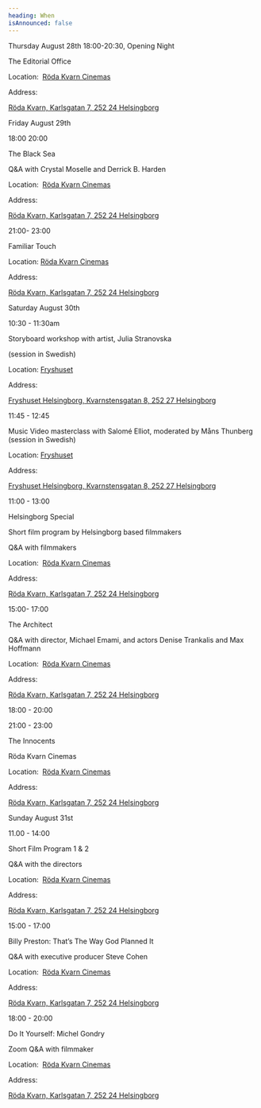 ```yaml
---
heading: When
isAnnounced: false
---
```

Thursday August 28th 18:00-20:30, Opening Night

The Editorial Office 

Location:  [Röda Kvarn Cinemas](https://www.biorodakvarn.se/)

Address: 

[Röda Kvarn, Karlsgatan 7, 252 24 Helsingborg](https://share.google/01wnhQl2tUWUOeZ1Y)



Friday August 29th 



18:00 20:00 

The Black Sea 

Q&A with Crystal Moselle and Derrick B. Harden

Location:  [Röda Kvarn Cinemas](https://www.biorodakvarn.se/)

Address: 

[Röda Kvarn, Karlsgatan 7, 252 24 Helsingborg](https://share.google/01wnhQl2tUWUOeZ1Y)



21:00- 23:00

Familiar Touch

Location: [Röda Kvarn Cinemas](https://www.biorodakvarn.se/)

Address: 

[Röda Kvarn, Karlsgatan 7, 252 24 Helsingborg](https://share.google/01wnhQl2tUWUOeZ1Y)



Saturday August 30th



10:30 - 11:30am

Storyboard workshop with artist, Julia Stranovska 

(session in Swedish)

Location: [Fryshuset](https://fryshuset.se/plats/helsingborg)

Address: 

[Fryshuset Helsingborg, Kvarnstensgatan 8, 252 27 Helsingborg](https://share.google/JeBv6qHW0fIsFDNmD)



11:45 - 12:45 

Music Video masterclass with Salomé Elliot, moderated by Måns Thunberg\
(session in Swedish)

Location: [Fryshuset](https://fryshuset.se/plats/helsingborg)

Address: 

[Fryshuset Helsingborg, Kvarnstensgatan 8, 252 27 Helsingborg](https://share.google/JeBv6qHW0fIsFDNmD)



11:00 - 13:00

Helsingborg Special

Short film program by Helsingborg based filmmakers

Q&A with filmmakers 

Location:  [Röda Kvarn Cinemas](https://www.biorodakvarn.se/)

Address: 

[Röda Kvarn, Karlsgatan 7, 252 24 Helsingborg](https://share.google/01wnhQl2tUWUOeZ1Y)



15:00- 17:00 

The Architect

Q&A with director, Michael Emami, and actors Denise Trankalis and Max Hoffmann

Location:  [Röda Kvarn Cinemas](https://www.biorodakvarn.se/)

Address: 

[Röda Kvarn, Karlsgatan 7, 252 24 Helsingborg](https://share.google/01wnhQl2tUWUOeZ1Y)



18:00 - 20:00 



21:00 - 23:00 

The Innocents 

Röda Kvarn Cinemas

Location:  [Röda Kvarn Cinemas](https://www.biorodakvarn.se/)

Address: 

[Röda Kvarn, Karlsgatan 7, 252 24 Helsingborg](https://share.google/01wnhQl2tUWUOeZ1Y)



Sunday August 31st

11.00 - 14:00

Short Film Program 1 & 2

Q&A with the directors 

Location:  [Röda Kvarn Cinemas](https://www.biorodakvarn.se/)

Address: 

[Röda Kvarn, Karlsgatan 7, 252 24 Helsingborg](https://share.google/01wnhQl2tUWUOeZ1Y)



15:00 - 17:00 

Billy Preston: That’s The Way God Planned It

Q&A with executive producer Steve Cohen

Location:  [Röda Kvarn Cinemas](https://www.biorodakvarn.se/)

Address: 

[Röda Kvarn, Karlsgatan 7, 252 24 Helsingborg](https://share.google/01wnhQl2tUWUOeZ1Y)



18:00 - 20:00

Do It Yourself: Michel Gondry

Zoom Q&A with filmmaker 

Location:  [Röda Kvarn Cinemas](https://www.biorodakvarn.se/)

Address: 

[Röda Kvarn, Karlsgatan 7, 252 24 Helsingborg](https://share.google/01wnhQl2tUWUOeZ1Y)